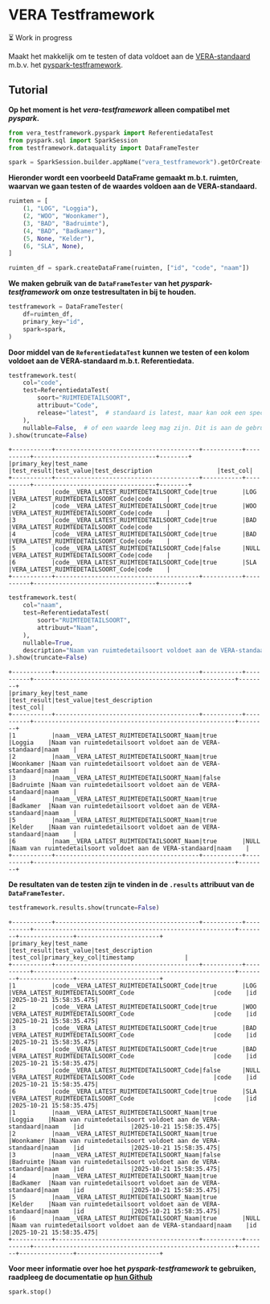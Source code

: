 # VERA Testframework

⏳ Work in progress

Maakt het makkelijk om te testen of data voldoet aan de [VERA-standaard](https://github.com/Aedes-datastandaarden/vera-referentiedata) m.b.v. het [pyspark-testframework](https://github.com/woonstadrotterdam/pyspark-testframework).

## Tutorial

**Op het moment is het _vera-testframework_ alleen compatibel met _pyspark_.**

```python
from vera_testframework.pyspark import ReferentiedataTest
from pyspark.sql import SparkSession
from testframework.dataquality import DataFrameTester
```

```python
spark = SparkSession.builder.appName("vera_testframework").getOrCreate()
```

**Hieronder wordt een voorbeeld DataFrame gemaakt m.b.t. ruimten, waarvan we gaan testen of de waardes voldoen aan de VERA-standaard.**

```python
ruimten = [
    (1, "LOG", "Loggia"),
    (2, "WOO", "Woonkamer"),
    (3, "BAD", "Badruimte"),
    (4, "BAD", "Badkamer"),
    (5, None, "Kelder"),
    (6, "SLA", None),
]

ruimten_df = spark.createDataFrame(ruimten, ["id", "code", "naam"])
```

**We maken gebruik van de `DataFrameTester` van het _pyspark-testframework_ om onze testresultaten in bij te houden.**

```python
testframework = DataFrameTester(
    df=ruimten_df,
    primary_key="id",
    spark=spark,
)
```

**Door middel van de `ReferentiedataTest` kunnen we testen of een kolom voldoet aan de VERA-standaard m.b.t. Referentiedata.**

```python
testframework.test(
    col="code",
    test=ReferentiedataTest(
        soort="RUIMTEDETAILSOORT",
        attribuut="Code",
        release="latest",  # standaard is latest, maar kan ook een specifieke versie zijn zoals v4.1.240419
    ),
    nullable=False,  # of een waarde leeg mag zijn. Dit is aan de gebruiker
).show(truncate=False)
```

    +-----------+----------------------------------------+-----------+----------+----------------------------------+--------+
    |primary_key|test_name                               |test_result|test_value|test_description                  |test_col|
    +-----------+----------------------------------------+-----------+----------+----------------------------------+--------+
    |1          |code__VERA_LATEST_RUIMTEDETAILSOORT_Code|true       |LOG       |VERA_LATEST_RUIMTEDETAILSOORT_Code|code    |
    |2          |code__VERA_LATEST_RUIMTEDETAILSOORT_Code|true       |WOO       |VERA_LATEST_RUIMTEDETAILSOORT_Code|code    |
    |3          |code__VERA_LATEST_RUIMTEDETAILSOORT_Code|true       |BAD       |VERA_LATEST_RUIMTEDETAILSOORT_Code|code    |
    |4          |code__VERA_LATEST_RUIMTEDETAILSOORT_Code|true       |BAD       |VERA_LATEST_RUIMTEDETAILSOORT_Code|code    |
    |5          |code__VERA_LATEST_RUIMTEDETAILSOORT_Code|false      |NULL      |VERA_LATEST_RUIMTEDETAILSOORT_Code|code    |
    |6          |code__VERA_LATEST_RUIMTEDETAILSOORT_Code|true       |SLA       |VERA_LATEST_RUIMTEDETAILSOORT_Code|code    |
    +-----------+----------------------------------------+-----------+----------+----------------------------------+--------+

```python
testframework.test(
    col="naam",
    test=ReferentiedataTest(
        soort="RUIMTEDETAILSOORT",
        attribuut="Naam",
    ),
    nullable=True,
    description="Naam van ruimtedetailsoort voldoet aan de VERA-standaard"
).show(truncate=False)
```

    +-----------+----------------------------------------+-----------+----------+--------------------------------------------------------+--------+
    |primary_key|test_name                               |test_result|test_value|test_description                                        |test_col|
    +-----------+----------------------------------------+-----------+----------+--------------------------------------------------------+--------+
    |1          |naam__VERA_LATEST_RUIMTEDETAILSOORT_Naam|true       |Loggia    |Naam van ruimtedetailsoort voldoet aan de VERA-standaard|naam    |
    |2          |naam__VERA_LATEST_RUIMTEDETAILSOORT_Naam|true       |Woonkamer |Naam van ruimtedetailsoort voldoet aan de VERA-standaard|naam    |
    |3          |naam__VERA_LATEST_RUIMTEDETAILSOORT_Naam|false      |Badruimte |Naam van ruimtedetailsoort voldoet aan de VERA-standaard|naam    |
    |4          |naam__VERA_LATEST_RUIMTEDETAILSOORT_Naam|true       |Badkamer  |Naam van ruimtedetailsoort voldoet aan de VERA-standaard|naam    |
    |5          |naam__VERA_LATEST_RUIMTEDETAILSOORT_Naam|true       |Kelder    |Naam van ruimtedetailsoort voldoet aan de VERA-standaard|naam    |
    |6          |naam__VERA_LATEST_RUIMTEDETAILSOORT_Naam|true       |NULL      |Naam van ruimtedetailsoort voldoet aan de VERA-standaard|naam    |
    +-----------+----------------------------------------+-----------+----------+--------------------------------------------------------+--------+

**De resultaten van de testen zijn te vinden in de `.results` attribuut van de `DataFrameTester`.**

```python
testframework.results.show(truncate=False)
```

    +-----------+----------------------------------------+-----------+----------+--------------------------------------------------------+--------+---------------+-----------------------+
    |primary_key|test_name                               |test_result|test_value|test_description                                        |test_col|primary_key_col|timestamp              |
    +-----------+----------------------------------------+-----------+----------+--------------------------------------------------------+--------+---------------+-----------------------+
    |1          |code__VERA_LATEST_RUIMTEDETAILSOORT_Code|true       |LOG       |VERA_LATEST_RUIMTEDETAILSOORT_Code                      |code    |id             |2025-10-21 15:58:35.475|
    |2          |code__VERA_LATEST_RUIMTEDETAILSOORT_Code|true       |WOO       |VERA_LATEST_RUIMTEDETAILSOORT_Code                      |code    |id             |2025-10-21 15:58:35.475|
    |3          |code__VERA_LATEST_RUIMTEDETAILSOORT_Code|true       |BAD       |VERA_LATEST_RUIMTEDETAILSOORT_Code                      |code    |id             |2025-10-21 15:58:35.475|
    |4          |code__VERA_LATEST_RUIMTEDETAILSOORT_Code|true       |BAD       |VERA_LATEST_RUIMTEDETAILSOORT_Code                      |code    |id             |2025-10-21 15:58:35.475|
    |5          |code__VERA_LATEST_RUIMTEDETAILSOORT_Code|false      |NULL      |VERA_LATEST_RUIMTEDETAILSOORT_Code                      |code    |id             |2025-10-21 15:58:35.475|
    |6          |code__VERA_LATEST_RUIMTEDETAILSOORT_Code|true       |SLA       |VERA_LATEST_RUIMTEDETAILSOORT_Code                      |code    |id             |2025-10-21 15:58:35.475|
    |1          |naam__VERA_LATEST_RUIMTEDETAILSOORT_Naam|true       |Loggia    |Naam van ruimtedetailsoort voldoet aan de VERA-standaard|naam    |id             |2025-10-21 15:58:35.475|
    |2          |naam__VERA_LATEST_RUIMTEDETAILSOORT_Naam|true       |Woonkamer |Naam van ruimtedetailsoort voldoet aan de VERA-standaard|naam    |id             |2025-10-21 15:58:35.475|
    |3          |naam__VERA_LATEST_RUIMTEDETAILSOORT_Naam|false      |Badruimte |Naam van ruimtedetailsoort voldoet aan de VERA-standaard|naam    |id             |2025-10-21 15:58:35.475|
    |4          |naam__VERA_LATEST_RUIMTEDETAILSOORT_Naam|true       |Badkamer  |Naam van ruimtedetailsoort voldoet aan de VERA-standaard|naam    |id             |2025-10-21 15:58:35.475|
    |5          |naam__VERA_LATEST_RUIMTEDETAILSOORT_Naam|true       |Kelder    |Naam van ruimtedetailsoort voldoet aan de VERA-standaard|naam    |id             |2025-10-21 15:58:35.475|
    |6          |naam__VERA_LATEST_RUIMTEDETAILSOORT_Naam|true       |NULL      |Naam van ruimtedetailsoort voldoet aan de VERA-standaard|naam    |id             |2025-10-21 15:58:35.475|
    +-----------+----------------------------------------+-----------+----------+--------------------------------------------------------+--------+---------------+-----------------------+

**Voor meer informatie over hoe het _pyspark-testframework_ te gebruiken, raadpleeg de documentatie op [hun Github](https://github.com/woonstadrotterdam/pyspark-testframework)**

```python
spark.stop()
```
